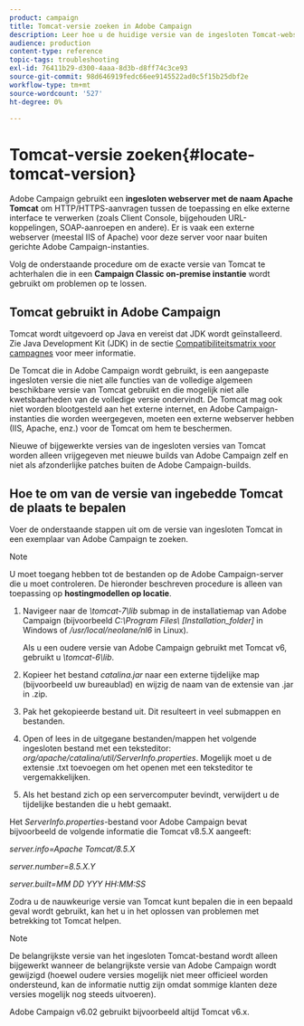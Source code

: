 ```yaml
---
product: campaign
title: Tomcat-versie zoeken in Adobe Campaign
description: Leer hoe u de huidige versie van de ingesloten Tomcat-webservlet kunt achterhalen die in een exemplaar van Adobe Campaign wordt gebruikt.
audience: production
content-type: reference
topic-tags: troubleshooting
exl-id: 76411b29-d300-4aaa-8d3b-d8ff74c3ce93
source-git-commit: 98d646919fedc66ee9145522ad0c5f15b25dbf2e
workflow-type: tm+mt
source-wordcount: '527'
ht-degree: 0%

---
```


# Tomcat-versie zoeken{#locate-tomcat-version}

Adobe Campaign gebruikt een **ingesloten webserver met de naam Apache Tomcat** om HTTP/HTTPS-aanvragen tussen de toepassing en elke externe interface te verwerken (zoals Client Console, bijgehouden URL-koppelingen, SOAP-aanroepen en andere). Er is vaak een externe webserver (meestal IIS of Apache) voor deze server voor naar buiten gerichte Adobe Campaign-instanties.

Volg de onderstaande procedure om de exacte versie van Tomcat te achterhalen die in een **Campaign Classic on-premise instantie** wordt gebruikt om problemen op te lossen.

## Tomcat gebruikt in Adobe Campaign

Tomcat wordt uitgevoerd op Java en vereist dat JDK wordt geïnstalleerd. Zie Java Development Kit (JDK) in de sectie [Compatibiliteitsmatrix voor campagnes](../../rn/using/compatibility-matrix.md) voor meer informatie.

De Tomcat die in Adobe Campaign wordt gebruikt, is een aangepaste ingesloten versie die niet alle functies van de volledige algemeen beschikbare versie van Tomcat gebruikt en die mogelijk niet alle kwetsbaarheden van de volledige versie ondervindt. De Tomcat mag ook niet worden blootgesteld aan het externe internet, en Adobe Campaign-instanties die worden weergegeven, moeten een externe webserver hebben (IIS, Apache, enz.) voor de Tomcat om hem te beschermen.

Nieuwe of bijgewerkte versies van de ingesloten versies van Tomcat worden alleen vrijgegeven met nieuwe builds van Adobe Campaign zelf en niet als afzonderlijke patches buiten de Adobe Campaign-builds.

## Hoe te om van de versie van ingebedde Tomcat de plaats te bepalen

Voer de onderstaande stappen uit om de versie van ingesloten Tomcat in een exemplaar van Adobe Campaign te zoeken.

>[!NOTE]
>
>U moet toegang hebben tot de bestanden op de Adobe Campaign-server die u moet controleren. De hieronder beschreven procedure is alleen van toepassing op **hostingmodellen op locatie**.

1. Navigeer naar de *\tomcat-7\lib* submap in de installatiemap van Adobe Campaign (bijvoorbeeld *C:\Program Files\ [Installation_folder]* in Windows of */usr/local/neolane/nl6* in Linux).

   Als u een oudere versie van Adobe Campaign gebruikt met Tomcat v6, gebruikt u *\tomcat-6\lib*.

1. Kopieer het bestand *catalina.jar* naar een externe tijdelijke map (bijvoorbeeld uw bureaublad) en wijzig de naam van de extensie van .jar in .zip.

1. Pak het gekopieerde bestand uit. Dit resulteert in veel submappen en bestanden.

1. Open of lees in de uitgegane bestanden/mappen het volgende ingesloten bestand met een teksteditor: *org/apache/catalina/util/ServerInfo.properties*. Mogelijk moet u de extensie .txt toevoegen om het openen met een teksteditor te vergemakkelijken.

1. Als het bestand zich op een servercomputer bevindt, verwijdert u de tijdelijke bestanden die u hebt gemaakt.

Het *ServerInfo.properties*-bestand voor Adobe Campaign bevat bijvoorbeeld de volgende informatie die Tomcat v8.5.X aangeeft:

*server.info=Apache Tomcat/8.5.X*

*server.number=8.5.X.Y*

*server.built=MM DD YYY HH:MM:SS*

Zodra u de nauwkeurige versie van Tomcat kunt bepalen die in een bepaald geval wordt gebruikt, kan het u in het oplossen van problemen met betrekking tot Tomcat helpen.

>[!NOTE]
>
>De belangrijkste versie van het ingesloten Tomcat-bestand wordt alleen bijgewerkt wanneer de belangrijkste versie van Adobe Campaign wordt gewijzigd (hoewel oudere versies mogelijk niet meer officieel worden ondersteund, kan de informatie nuttig zijn omdat sommige klanten deze versies mogelijk nog steeds uitvoeren).
>
>Adobe Campaign v6.02 gebruikt bijvoorbeeld altijd Tomcat v6.x.
